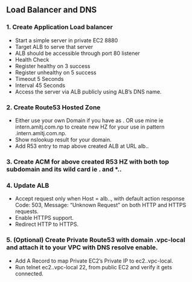 ## Load Balancer and DNS

### 1. Create Application Load balancer
- Start a simple server in private EC2 8880
- Target ALB to serve that server
- ALB should be accessible through port 80 listener
- Health Check
- Register healthy on 3 success
- Register unhealthy on 5 success
- Timeout 5 Seconds
- Interval 45 Seconds
- Access the server via ALB publicly using ALB’s DNS name.


### 2. Create Route53 Hosted Zone
- Either use your own Domain if you have as <team-name>.<your-domain> OR use mine ie intern.amitj.com.np to create new HZ for your use in pattern <team-name>.intern.amitj.com.np.
- Show nslookup result for your domain.
- Add R53 entry to map above created ALB at URL alb.<team-name>.<your-domain>


### 3. Create ACM for above created R53 HZ with both top subdomain and its wild card ie <team-name>.<your-domain> and *.<team-name>.<your-domain>


### 4. Update ALB
- Accept request only when Host = alb.<team-name>.<your-domain>, with default action response Code: 503, Message: “Unknown Request” on both HTTP and HTTPS requests.
- Enable HTTPS support.
- Redirect HTTP to HTTPS.


### 5. (Optional) Create Private Route53 with domain <team-name>.vpc-local and attach it to your VPC with DNS resolve enable.
- Add A Record to map Private EC2’s Private IP to ec2.<team-name>.vpc-local.
- Run telnet ec2.<team-name>.vpc-local 22, from public EC2 and verify it gets connected.

